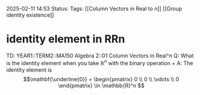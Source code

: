 2025-02-11 14:53
Status: 
Tags: [[Column Vectors in Real to n]] [[Group identity existence]]
# identity element in RRn

TD: YEAR1::TERM2::MA150 Algebra 2::01 Column Vectors in Real^n 
Q: What is the identity element when you take $\mathbb{R}^{n}$ with the binary operation $+$
A:  The identity element is $$\mathbf{\underline{0}} = 
\begin{pmatrix} 
0 \\ 
0 \\ 
\vdots \\ 
0 
\end{pmatrix} 
\in \mathbb{R}^n
$$
<!--ID: 1739285810699-->

